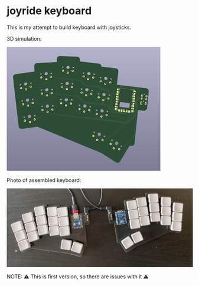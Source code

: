# joyride keyboard

This is my attempt to build keyboard with joysticks.

3D simulation:

![3d view](./3d.png)

Photo of assembled keyboard:

![photo](./photo.jpg)

NOTE: ⚠️ This is first version, so there are issues with it ⚠️
